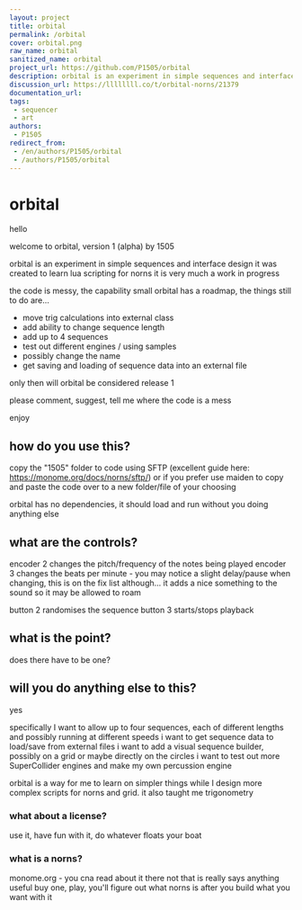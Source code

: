 ```yaml
---
layout: project
title: orbital
permalink: /orbital
cover: orbital.png
raw_name: orbital
sanitized_name: orbital
project_url: https://github.com/P1505/orbital
description: orbital is an experiment in simple sequences and interface design
discussion_url: https://llllllll.co/t/orbital-norns/21379
documentation_url: 
tags:
 - sequencer
 - art
authors:
 - P1505
redirect_from:
 - /en/authors/P1505/orbital
 - /authors/P1505/orbital
---
```

# orbital

hello
  
welcome to orbital, version 1 (alpha) by 1505 

orbital is an experiment in simple sequences and interface design
it was created to learn lua scripting for norns
it is very much a work in progress

the code is messy, the capability small
orbital has a roadmap, the things still to do are...

- move trig calculations into external class
- add ability to change sequence length
- add up to 4 sequences
- test out different engines / using samples
- possibly change the name
- get saving and loading of sequence data into an external file

only then will orbital be considered release 1

please comment, suggest, tell me where the code is a mess

enjoy

## how do you use this?

copy the "1505" folder to code using SFTP (excellent guide here: https://monome.org/docs/norns/sftp/) or if you prefer use maiden to copy and paste the code over to a new folder/file of your choosing

orbital has no dependencies, it should load and run without you doing anything else

## what are the controls?

encoder 2 changes the pitch/frequency of the notes being played
encoder 3 changes the beats per minute - you may notice a slight delay/pause when changing, this is on the fix list although... it adds a nice something to the sound so it may be allowed to roam

button 2 randomises the sequence
button 3 starts/stops playback

## what is the point?

does there have to be one?

## will you do anything else to this?

yes

specifically I want to allow up to four sequences, each of different lengths and possibly running at different speeds
i want to get sequence data to load/save from external files
i want to add a visual sequence builder, possibly on a grid or maybe directly on the circles
i want to test out more SuperCollider engines and make my own percussion engine

orbital is a way for me to learn on simpler things while I design more complex scripts for norns and grid. it also taught me trigonometry

### what about a license?

use it, have fun with it, do whatever floats your boat

### what is a norns?

monome.org - you cna read about it there
not that is really says anything useful
buy one, play, you'll figure out what norns is after you build what you want with it